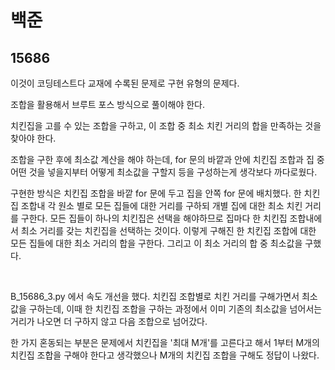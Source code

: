 # 백준

## 15686

이것이 코딩테스트다 교재에 수록된 문제로 구현 유형의 문제다.

조합을 활용해서 브루트 포스 방식으로 풀이해야 한다.

치킨집을 고를 수 있는 조합을 구하고, 이 조합 중 최소 치킨 거리의 합을 만족하는 것을 찾아야 한다.

조합을 구한 후에 최소값 계산을 해야 하는데, for 문의 바깥과 안에 치킨집 조합과 집 중 어떤 것을 넣을지부터 어떻게 최소값을 구할지 등을 구성하는게 생각보다 까다로웠다.

구현한 방식은 치킨집 조합을 바깥 for 문에 두고 집을 안쪽 for 문에 배치했다. 한 치킨집 조합내 각 원소 별로 모든 집들에 대한 거리를 구하되 개별 집에 대한 최소 치킨 거리를 구한다. 모든 집들이 하나의 치킨집은 선택을 해야하므로 집마다 한 치킨집 조합내에서 최소 거리를 갖는 치킨집을 선택하는 것이다. 이렇게 구해진 한 치킨집 조합에 대한 모든 집들에 대한 최소 거리의 합을 구한다. 그리고 이 최소 거리의 합 중 최소값을 구했다.

<br>

B_15686_3.py 에서 속도 개선을 했다. 치킨집 조합별로 치킨 거리를 구해가면서 최소값을 구하는데, 이때 한 치킨집 조합을 구하는 과정에서 이미 기존의 최소값을 넘어서는 거리가 나오면 더 구하지 않고 다음 조합으로 넘어갔다.

한 가지 혼동되는 부분은 문제에서 치킨집을 '최대 M개'를 고른다고 해서 1부터 M개의 치킨집 조합을 구해야 한다고 생각했으나 M개의 치킨집 조합을 구해도 정답이 나왔다.



